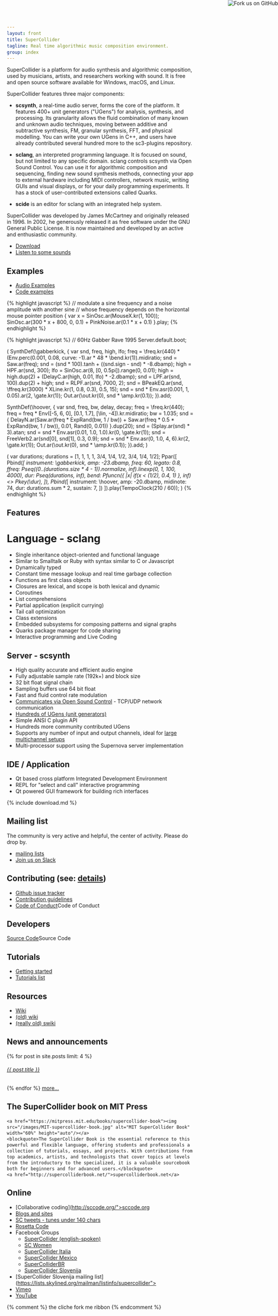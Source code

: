 ```yaml
---
layout: front
title: SuperCollider
tagline: Real time algorithmic music composition environment.
group: index
---
```


SuperCollider is a platform for audio synthesis and algorithmic composition, used by musicians, artists, and researchers working with sound. It is free and open source software available for Windows, macOS, and Linux.

SuperCollider features three major components:

- **scsynth**, a real-time audio server, forms the core of the platform. It features 400+ unit generators ("UGens") for analysis, synthesis, and processing. Its granularity allows the fluid combination of many known and unknown audio techniques, moving between additive and subtractive synthesis, FM, granular synthesis, FFT, and physical modelling. You can write your own UGens in C++, and users have already contributed several hundred more to the sc3-plugins repository.

- **sclang**, an interpreted programming language. It is focused on sound, but not limited to any specific domain. sclang controls scsynth via Open Sound Control. You can use it for algorithmic composition and sequencing, finding new sound synthesis methods, connecting your app to external hardware including MIDI controllers, network music, writing GUIs and visual displays, or for your daily programming experiments. It has a stock of user-contributed extensions called Quarks.

- **scide** is an editor for sclang with an integrated help system.


SuperCollider was developed by James McCartney and originally released in 1996. In 2002, he generously released it as free software under the GNU General Public License. It is now maintained and developed by an active and enthusiastic community.


- [Download](/download)
- [Listen to some sounds](/examples/audio-examples)

## Examples

- [Audio Examples](/examples/audio-examples.html)
- [Code examples](/examples/supercollider-code-examples.html)

<div class="row-fluid" class=main-page-examples">

{% highlight javascript %}
// modulate a sine frequency and a noise amplitude with another sine
// whose frequency depends on the horizontal mouse pointer position
{
        var x = SinOsc.ar(MouseX.kr(1, 100));
        SinOsc.ar(300 * x + 800, 0, 0.1)
        +
        PinkNoise.ar(0.1 * x + 0.1)
}.play;
{% endhighlight %}


{% highlight javascript %}
// 60Hz Gabber Rave 1995
Server.default.boot;

(
SynthDef(\gabberkick, {
    var snd, freq, high, lfo;
    freq = \freq.kr(440) * (Env.perc(0.001, 0.08, curve: -1).ar * 48 * \bend.kr(1)).midiratio;
    snd = Saw.ar(freq);
    snd = (snd * 100).tanh + ((snd.sign - snd) * -8.dbamp);
    high = HPF.ar(snd, 300);
    lfo = SinOsc.ar(8, [0, 0.5pi]).range(0, 0.01);
    high = high.dup(2) + (DelayC.ar(high, 0.01, lfo) * -2.dbamp);
    snd = LPF.ar(snd, 100).dup(2) + high;
    snd = RLPF.ar(snd, 7000, 2);
    snd = BPeakEQ.ar(snd, \ffreq.kr(3000) * XLine.kr(1, 0.8, 0.3), 0.5, 15);
    snd = snd * Env.asr(0.001, 1, 0.05).ar(2, \gate.kr(1));
    Out.ar(\out.kr(0), snd * \amp.kr(0.1));
}).add;

SynthDef(\hoover, {
    var snd, freq, bw, delay, decay;
    freq = \freq.kr(440);
    freq = freq * Env([-5, 6, 0], [0.1, 1.7], [\lin, -4]).kr.midiratio;
    bw = 1.035;
    snd = { DelayN.ar(Saw.ar(freq * ExpRand(bw, 1 / bw)) + Saw.ar(freq * 0.5 * ExpRand(bw, 1 / bw)), 0.01, Rand(0, 0.01)) }.dup(20);
    snd = (Splay.ar(snd) * 3).atan;
    snd = snd * Env.asr(0.01, 1.0, 1.0).kr(0, \gate.kr(1));
    snd = FreeVerb2.ar(snd[0], snd[1], 0.3, 0.9);
    snd = snd * Env.asr(0, 1.0, 4, 6).kr(2, \gate.kr(1));
    Out.ar(\out.kr(0), snd * \amp.kr(0.1));
}).add;
)

(
var durations;
durations = [1, 1, 1, 1, 3/4, 1/4, 1/2, 3/4, 1/4, 1/2];
Ppar([
    Pbind(*[
        instrument: \gabberkick,
        amp: -23.dbamp,
        freq: 60,
        legato: 0.8,
        ffreq: Pseq((0..(durations.size * 4 - 1)).normalize, inf).linexp(0, 1, 100, 4000),
        dur: Pseq(durations, inf),
        bend: Pfuncn({ |x| if(x < (1/2), 0.4, 1) }, inf) <> Pkey(\dur),
    ]),
    Pbind(*[
        instrument: \hoover,
        amp: -20.dbamp,
        midinote: 74,
        dur: durations.sum * 2,
        sustain: 7,
    ])
]).play(TempoClock(210 / 60));
)
{% endhighlight %}

</div>




## Features


# Language - sclang

  - Single inheritance object-oriented and functional language
  - Similar to Smalltalk or Ruby with syntax similar to C or Javascript
  - Dynamically typed
  - Constant time message lookup and real time garbage collection
  - Functions as first class objects
  - Closures are lexical, and scope is both lexical and dynamic
  - Coroutines
  - List comprehensions
  - Partial application (explicit currying)
  - Tail call optimization
  - Class extensions
  - Embedded subsystems for composing patterns and signal graphs
  - Quarks package manager for code sharing
  - Interactive programming and Live Coding



## Server - scsynth

  - High quality accurate and efficient audio engine
  - Fully adjustable sample rate (192k+) and block size
  - 32 bit float signal chain
  - Sampling buffers use 64 bit float
  - Fast and fluid control rate modulation
  - [Communicates via Open Sound Control](http://doc.sccode.org/Reference/Server-Command-Reference) - TCP/UDP network communication
  - [Hundreds of UGens (unit generators)](http://doc.sccode.org/Browse.html#UGens")
  - Simple ANSI C plugin API
  - Hundreds more community contributed UGens
  - Supports any number of input and output channels, ideal for [large multichannel setups](http://www.beast.bham.ac.uk/)
  - Multi-processor support using the Supernova server implementation



## IDE / Application

- Qt based cross platform Integrated Development Environment
- REPL for "select and call" interactive programming
- Qt powered GUI framework for building rich interfaces

<div id="download">{% include download.md %}</div>


## Mailing list
The community is very active and helpful, the center of activity.  Please do drop by.

- [mailing lists](http://www.birmingham.ac.uk/facilities/BEAST/research/supercollider/mailinglist.aspx")
- [Join us on Slack](https://join.slack.com/t/scsynth/shared_invite/enQtMjk0MzA0NzgyOTkyLTYwNjdmYjFmNWY4NGIyZWM2YWY1NzZhMjM3MWQ0MmEwZTZkZDExOTRjMWI2NjBiMGQ1NTg1NDQyZjExNWFjZGM")


## Contributing (see: [details](/contributing/index))

- [Github issue tracker](https://github.com/supercollider/supercollider/issues")
- [Contribution guidelines](/contributing/index)
- [Code of Conduct](/community/code-of-conduct)Code of Conduct


## Developers

[Source Code](/development/repository)Source Code</a>

## Tutorials

- [Getting started](http://doc.sccode.org/Tutorials/Getting-Started/00-Getting-Started-With-SC)
- [Tutorials list](/tutorials/)

## Resources</h4>

- [Wiki](/pages)
- [(old) wiki](http://supercollider.sourceforge.net/wiki/)
- [(really old) swiki](http://swiki.hfbk-hamburg.de/MusicTechnology/6)


## News and announcements

<p>
{% for post in site.posts limit: 4 %}
           <h6><a href="{{ post.url }}">{{ post.title }}</a></h6>
         {% endfor %}
        <a href="/archive.html">more...</a>

</p>


## The SuperCollider book on MIT Press
    <a href="https://mitpress.mit.edu/books/supercollider-book"><img src="/images/MIT-supercollider-book.jpg" alt="MIT SuperCollider Book" width="60%" height="auto"/></a>
    <blockquote>The SuperCollider Book is the essential reference to this powerful and flexible language, offering students and professionals a collection of tutorials, essays, and projects. With contributions from top academics, artists, and technologists that cover topics at levels from the introductory to the specialized, it is a valuable sourcebook both for beginners and for advanced users.</blockquote>
    <a href="http://supercolliderbook.net/">supercolliderbook.net</a>

## Online

- [Collaborative coding](http://sccode.org/">sccode.org
- [Blogs and sites](/community/blogs-and-sites)
- [SC tweets - tunes under 140 chars](https://twitter.com/search?q=supercollider+play)
- [Rosetta Code](http://rosettacode.org/wiki/Category:SuperCollider")
-  Facebook Groups
    - [SuperCollider (english-spoken)](https://www.facebook.com/groups/supercollider/")
    - [SC Women](https://www.facebook.com/groups/653670444775977/)
    - [SuperCollider Italia](https://www.facebook.com/groups/770853403048489/)
    - [SuperCollider Mexico](https://www.facebook.com/groups/109527502188/)
    - [SuperColliderBR](https://www.facebook.com/groups/630981953617449/)
    - [SuperCollider Slovenija](https://www.facebook.com/groups/336468226443169/)
- [SuperCollider Slovenija mailing list](https://lists.skylined.org/mailman/listinfo/supercollider"></a>
- [Vimeo](http://www.vimeo.com/tag:supercollider)
- [YouTube](http://www.youtube.com/view_play_list?p=B813D0BDF50705D9)


{% comment %}
the cliche fork me ribbon
<a href="https://github.com/you"><img style="position: absolute; top: 0; right: 0; border: 0;" src="https://s3.amazonaws.com/github/ribbons/forkme_right_darkblue_121621.png" alt="Fork us on GitHub"></a>
{% endcomment %}

